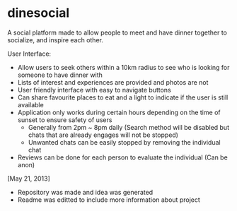 dinesocial
==========

A social platform made to allow people to meet and have dinner together to socialize, and inspire each other.

User Interface:
- Allow users to seek others within a 10km radius to see who is looking for someone to have dinner with
- Lists of interest and experiences are provided and photos are not
- User friendly interface with easy to navigate buttons
- Can share favourite places to eat and a light to indicate if the user is still available
- Application only works during certain hours depending on the time of sunset to ensure safety of users
    - Generally from 2pm ~ 8pm daily (Search method will be disabled but chats that are already engages will not be stopped)
    - Unwanted chats can be easily stopped by removing the individual chat 
- Reviews can be done for each person to evaluate the individual (Can be anon)






[May 21, 2013]
- Repository was made and idea was generated
- Readme was editted to include more information about project
